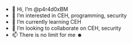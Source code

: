 - 👋 Hi, I’m @p4r4d0xBM
- 👀 I’m interested in CEH, programming, security
- 🌱 I’m currently learning CEH
- 💞️ I’m looking to collaborate on CEH, security
- 📫 There is no limit for me ☻

<!---
p4r4d0xBM/p4r4d0xBM is a ✨ special ✨ repository because its `p4r4d0xME.md` (this file) appears on your GitHub profile.
You can click the Preview link to take a look at your changes.
--->
